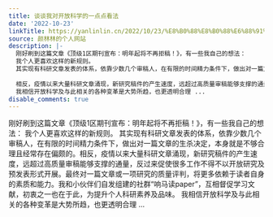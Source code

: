 ```yaml
---
title: 谈谈我对开放科学的一点点看法
date: '2022-10-23'
linkTitle: https://yanlinlin.cn/2022/10/23/%E8%B0%88%E8%B0%88%E6%88%91%E5%AF%B9%E5%BC%80%E6%94%BE%E7%A7%91%E5%AD%A6%E7%9A%84%E4%B8%80%E7%82%B9%E7%82%B9%E7%9C%8B%E6%B3%95/
source: 颜林林的个人网站
description: |-
  刚好刷到这篇文章《顶级1区期刊宣布：明年起将不再拒稿！》，有一些我自己的想法：
  我个人更喜欢这样的新规则。
  其实现有科研文章发表的体系，依靠少数几个审稿人，在有限的时间精力条件下，做出对一篇文章的生杀决定，本身就是不够合理且经常存在偏颇的。
  ​
  ​相反，疫情以来大量科研文章涌现，新研究稿件的产生速度，远超过高质量审稿能够支撑的通量，反过来促使很多工作不得不以开放研究及预发表形式开展。最终对一篇文章或一项研究的质量评判，将更多依赖于读者自身的素质和能力。我和小伙伴们自发组建的社群“响马读paper”，互相督促学习文献，初衷之一也在于此，为提升个人科研素养及品味。
  我相信开放科学及与此相关的各种变革是大势所趋，也更透明合理 ...
disable_comments: true
---
```

刚好刷到这篇文章《顶级1区期刊宣布：明年起将不再拒稿！》，有一些我自己的想法：
我个人更喜欢这样的新规则。
其实现有科研文章发表的体系，依靠少数几个审稿人，在有限的时间精力条件下，做出对一篇文章的生杀决定，本身就是不够合理且经常存在偏颇的。
​
​相反，疫情以来大量科研文章涌现，新研究稿件的产生速度，远超过高质量审稿能够支撑的通量，反过来促使很多工作不得不以开放研究及预发表形式开展。最终对一篇文章或一项研究的质量评判，将更多依赖于读者自身的素质和能力。我和小伙伴们自发组建的社群“响马读paper”，互相督促学习文献，初衷之一也在于此，为提升个人科研素养及品味。
我相信开放科学及与此相关的各种变革是大势所趋，也更透明合理 ...